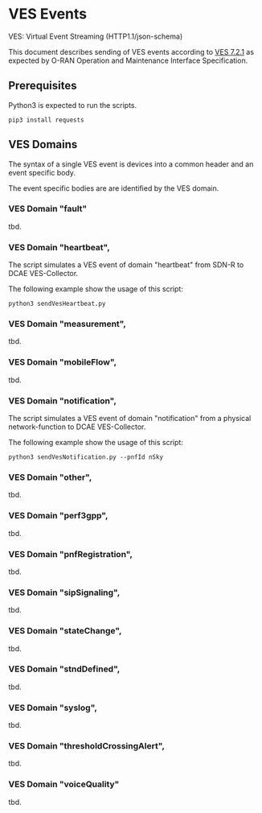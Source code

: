 # VES Events

VES: Virtual Event Streaming (HTTP1.1/json-schema)

This document describes sending of VES events according to 
[VES 7.2.1](https://gerrit.onap.org/r/gitweb?p=dcaegen2/collectors/ves.git;a=blob;f=etc/CommonEventFormat_30.2.1_ONAP.json) 
as expected by O-RAN Operation and Maintenance Interface Specification. 

## Prerequisites

Python3 is expected to run the scripts.

```
pip3 install requests
```

## VES Domains

The syntax of a single VES event is devices into a common header and an event
specific body.

The event specific bodies are are identified by the VES domain.

### VES Domain "fault"

tbd.

### VES Domain "heartbeat",

The script simulates a VES event of domain "heartbeat" from SDN-R to DCAE VES-Collector.

The following example show the usage of this script:

```
python3 sendVesHeartbeat.py
```

### VES Domain "measurement",

tbd.

### VES Domain "mobileFlow",

tbd.

### VES Domain "notification",

The script simulates a VES event of domain "notification" from a physical 
network-function to DCAE VES-Collector.

The following example show the usage of this script:

```
python3 sendVesNotification.py --pnfId nSky
```

### VES Domain "other",

tbd.

### VES Domain "perf3gpp",

tbd.

### VES Domain "pnfRegistration",

tbd.

### VES Domain "sipSignaling",

tbd.

### VES Domain "stateChange",

tbd.

### VES Domain "stndDefined",

tbd.

### VES Domain "syslog",

tbd.

### VES Domain "thresholdCrossingAlert",

tbd.

### VES Domain "voiceQuality"

tbd.
